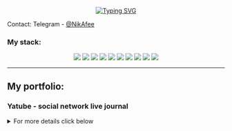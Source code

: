 <p align="center">
<a href="https://git.io/typing-svg"><img src="https://readme-typing-svg.demolab.com?font=Fira+Code&weight=500&color=6800F7&center=true&vCenter=true&multiline=true&repeat=false&width=435&height=100&lines=Hi+I'm+Nikita;I'm+a+beginner+programmer;I+write+programs+in+Python" alt="Typing SVG" /></a>
</p>

Contact: Telegram - <a href="https://t.me/NikAfee">@NikAfee</a>

### My stack:
<div id="badges" align="center">
  <img src="https://img.shields.io/badge/Python-blue?logo=python&logoColor=yellow&style=for-the-badge" />
  <img src="https://img.shields.io/badge/django-%23092E20.svg?style=for-the-badge&logo=django&logoColor=white" />
  <img src="https://img.shields.io/badge/Django%20REST%20FrameWork-firebrick?logo=django-rest-framework&logoColor=red&style=for-the-badge" />
  <img src="https://img.shields.io/badge/Linux-FCC624?style=for-the-badge&logo=linux&logoColor=black" />
  <img src="https://img.shields.io/badge/Ubuntu-firebrick?style=for-the-badge&logo=ubuntu&logoColor=white" />
  <img src="https://img.shields.io/badge/postgres-%23316192.svg?style=for-the-badge&logo=postgresql&logoColor=white" />
  <img src="https://img.shields.io/badge/gunicorn-white?style=for-the-badge&logo=gunicorn&logoColor=%23092E20.svg" />
  <img src="https://img.shields.io/badge/nginx-%23009639.svg?style=for-the-badge&logo=nginx&logoColor=white" />
  <img src="https://img.shields.io/badge/docker-%230db7ed.svg?style=for-the-badge&logo=docker&logoColor=white" />
  <img src="https://img.shields.io/badge/nginx-%23009639.svg?style=for-the-badge&logo=nginx&logoColor=white" />
</div>

***

<h2><span> My portfolio:</span></h2>

<h3>Yatube - social network live journal</font></h3>


<p>
<details>
<summary>For more details click below</summary><br>
  
You can create your diary, read others', follow authors and enjoy there publications on subscription page.<br>

![09876](https://user-images.githubusercontent.com/65954444/212558247-e28276a6-dd95-4b15-acf4-fa0d8a3d2970.png)
  
<a href="https://github.com/NikAfraim/yatube">Yatube on git repo</a><br>
</details>
</p>
